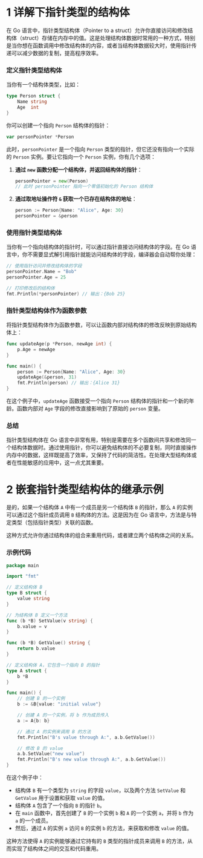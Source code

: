 # 1 详解下指针类型的结构体

在 Go 语言中，指针类型结构体（Pointer to a struct）允许你直接访问和修改结构体（struct）存储在内存中的值。这是处理结构体数据时常用的一种方式，特别是当你想在函数调用中修改结构体的内容，或者当结构体数据较大时，使用指针传递可以减少数据的复制，提高程序效率。

### 定义指针类型结构体

当你有一个结构体类型，比如：

```go
type Person struct {
    Name string
    Age  int
}
```

你可以创建一个指向 `Person` 结构体的指针：

```go
var personPointer *Person
```

此时，`personPointer` 是一个指向 `Person` 类型的指针，但它还没有指向一个实际的 `Person` 实例。要让它指向一个 `Person` 实例，你有几个选项：

1. **通过 `new` 函数分配一个结构体，并返回结构体的指针**：

    ```go
    personPointer = new(Person)
    // 此时 personPointer 指向一个零值初始化的 Person 结构体
    ```

2. **通过取地址操作符 `&` 获取一个已存在结构体的地址**：

    ```go
    person := Person{Name: "Alice", Age: 30}
    personPointer = &person
    ```

### 使用指针类型结构体

当你有一个指向结构体的指针时，可以通过指针直接访问结构体的字段。在 Go 语言中，你不需要显式解引用指针就能访问结构体的字段，编译器会自动帮你处理：

```go
// 使用指针访问并修改结构体的字段
personPointer.Name = "Bob"
personPointer.Age = 25

// 打印修改后的结构体
fmt.Println(*personPointer) // 输出：{Bob 25}
```

### 指针类型结构体作为函数参数

将指针类型结构体作为函数参数，可以让函数内部对结构体的修改反映到原始结构体上：

```go
func updateAge(p *Person, newAge int) {
    p.Age = newAge
}

func main() {
    person := Person{Name: "Alice", Age: 30}
    updateAge(&person, 31)
    fmt.Println(person) // 输出：{Alice 31}
}
```

在这个例子中，`updateAge` 函数接受一个指向 `Person` 结构体的指针和一个新的年龄。函数内部对 `Age` 字段的修改直接影响到了原始的 `person` 变量。

### 总结

指针类型结构体在 Go 语言中非常有用，特别是需要在多个函数间共享和修改同一个结构体数据时。通过使用指针，你可以避免结构体的不必要复制，同时直接操作内存中的数据，这样既提高了效率，又保持了代码的简洁性。在处理大型结构体或者在性能敏感的应用中，这一点尤其重要。

# 2 嵌套指针类型结构体的继承示例

是的，如果一个结构体 `A` 中有一个成员是另一个结构体 `B` 的指针，那么 `A` 的实例可以通过这个指针成员调用 `B` 结构体的方法。这是因为在 Go 语言中，方法是与特定类型（包括指针类型）关联的函数。

这种方式允许你通过结构体的组合来重用代码，或者建立两个结构体之间的关系。

### 示例代码

```go
package main

import "fmt"

// 定义结构体 B
type B struct {
    value string
}

// 为结构体 B 定义一个方法
func (b *B) SetValue(v string) {
    b.value = v
}

func (b *B) GetValue() string {
    return b.value
}

// 定义结构体 A，它包含一个指向 B 的指针
type A struct {
    b *B
}

func main() {
    // 创建 B 的一个实例
    b := &B{value: "initial value"}

    // 创建 A 的一个实例，将 b 作为成员传入
    a := A{b: b}

    // 通过 A 的实例来调用 B 的方法
    fmt.Println("B's value through A:", a.b.GetValue())

    // 修改 B 的 value
    a.b.SetValue("new value")
    fmt.Println("B's new value through A:", a.b.GetValue())
}
```

在这个例子中：

-   结构体 `B` 有一个类型为 `string` 的字段 `value`，以及两个方法 `SetValue` 和 `GetValue` 用于设置和获取 `value` 的值。
-   结构体 `A` 包含了一个指向 `B` 的指针 `b`。
-   在 `main` 函数中，首先创建了 `B` 的一个实例 `b` 和 `A` 的一个实例 `a`，并将 `b` 作为 `a` 的一个成员。
-   然后，通过 `A` 的实例 `a` 访问 `B` 的实例 `b` 的方法，来获取和修改 `value` 的值。

这种方法使得 `A` 的实例能够通过它持有的 `B` 类型的指针成员来调用 `B` 的方法，从而实现了结构体之间的交互和代码重用。
